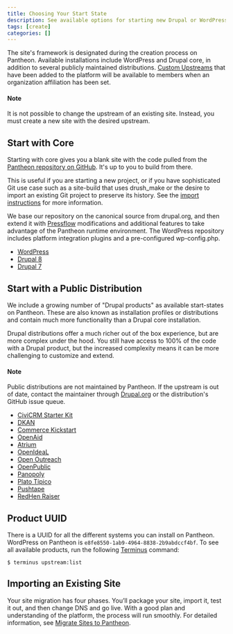 ```yaml
---
title: Choosing Your Start State
description: See available options for starting new Drupal or WordPress sites and site import considerations.
tags: [create]
categories: []
---
```

The site's framework is designated during the creation process on Pantheon. Available installations include WordPress and Drupal core, in addition to several publicly maintained distributions. [Custom Upstreams](/docs/custom-upstream/) that have been added to the platform will be available to members when an organization affiliation has been set.

<div class="alert alert-info" role="alert">
<h4 class="info">Note</h4>
<p>It is not possible to change the upstream of an existing site. Instead, you must create a new site with the desired upstream.</p>
</div>

## Start with Core
Starting with core gives you a blank site with the code pulled from the [Pantheon repository on GitHub](https://github.com/pantheon-systems). It's up to you to build from there.

This is useful if you are starting a new project, or if you have sophisticated Git use case such as a site-build that uses drush_make or the desire to import an existing Git project to preserve its history. See the [import instructions](/docs/start-state#importing-an-existing-site) for more information.

We base our repository on the canonical source from drupal.org, and then extend it with [Pressflow](http://pressflow.org/) modifications and additional features to take advantage of the Pantheon runtime environment. The WordPress repository includes platform integration plugins and a pre-configured wp-config.php.

- [WordPress](https://github.com/pantheon-systems/WordPress)
- [Drupal 8](https://github.com/pantheon-systems/drops-8) <a rel="popover" data-proofer-ignore data-toggle="tooltip" data-html="true" data-content="Install Requires SFTP Mode"><em class="fa fa-info-circle"></em></a>
- [Drupal 7](https://github.com/pantheon-systems/drops-7)

## Start with a Public Distribution
We include a growing number of "Drupal products" as available start-states on Pantheon. These are also known as installation profiles or distributions and contain much more functionality than a Drupal core installation.

Drupal distributions offer a much richer out of the box experience, but are more complex under the hood. You still have access to 100% of the code with a Drupal product, but the increased complexity means it can be more challenging to customize and extend.

<div class="alert alert-info" role="alert">
<h4 class="info">Note</h4>
<p>Public distributions are not maintained by Pantheon. If the upstream is out of date, contact the maintainer through <a href="https://www.drupal.org">Drupal.org</a> or the distribution's GitHub issue queue.
</p></div>


- [CiviCRM Starter Kit](https://github.com/kreynen/civicrm-starterkit-drops-7) <a rel="popover" data-toggle="tooltip" data-proofer-ignore data-html="true" data-content="Install Requires SFTP Mode"><em class="fa fa-info-circle"></em></a>
- [DKAN](https://github.com/NuCivic/dkan-drops-7)
- [Commerce Kickstart](https://github.com/commerceguys/kickstart-drops-7)
- [OpenAid](https://bitbucket.org/joelsteidl/openaid-drops-7)
- [Atrium](https://github.com/phase2/openatrium-drops-6)
- [OpenIdeaL](https://github.com/linnovate/openideal-on-drops-7)
- [Open Outreach](https://github.com/nedjo/openoutreach-drops-7)
- [OpenPublic](https://github.com/phase2/openpublic-drops-7)
- [Panopoly](https://github.com/populist/panopoly-drops-7)
- [Plato Típico](https://github.com/enzolutions/plato_tipico)
- [Pushtape](https://github.com/zirafa/pushtape-drops-7)
- [RedHen Raiser](https://github.com/thinkshout/redhenraiser-drops-7)


## Product UUID
There is a UUID for all the different systems you can install on Pantheon. WordPress on Pantheon is `e8fe8550-1ab9-4964-8838-2b9abdccf4bf`. To see all available products, run the following [Terminus](/docs/terminus/) command:
```
$ terminus upstream:list
```

## Importing an Existing Site

Your site migration has four phases. You’ll package your site, import it, test it out, and then change DNS and go live. With a good plan and understanding of the platform, the process will run smoothly. For detailed information, see [Migrate Sites to Pantheon](/docs/migrate).
